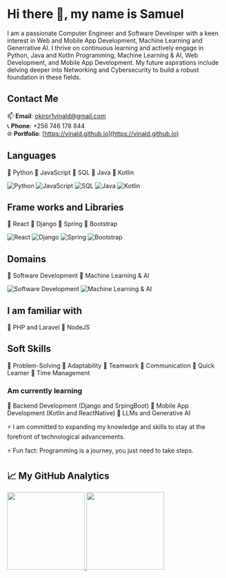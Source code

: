 # Hi there 👋, my name is Samuel

I am a passionate Computer Engineer and Software Developer with a keen interest in Web and Mobile App Development, Machine Learning and Generrative AI. I thrive on continuous learning and actively engage in Python, Java and Kotlin Programming, Machine Learning & AI, Web Development, and Mobile App Development. My future aspirations include delving deeper into Networking and Cybersecurity to build a robust foundation in these fields.

## Contact Me
📫 **Email**: [okiror1vinald@gmail.com](mailto:okiror1vinald@gmail.com)  
📞 **Phone**: +256 746 178 844  
🌐 **Portfolio**: [https://vinald.github.io](https://vinald.github.io)

## Languages

🔸 Python
🔸 JavaScript
🔸 SQL
🔸 Java
🔸 Kotlin

![Python](https://img.shields.io/badge/Python-red?style=for-the-badge&logo=python&logoColor=white)
![JavaScript](https://img.shields.io/badge/JavaScript-F7DF1E?style=for-the-badge&logo=javascript&logoColor=black)
![SQL](https://img.shields.io/badge/SQL-4479A1?style=for-the-badge&logo=sql&logoColor=white)
![Java](https://img.shields.io/badge/Java-007396?style=for-the-badge&logo=java&logoColor=white)
![Kotlin](https://img.shields.io/badge/Kotlin-0095D5?style=for-the-badge&logo=kotlin&logoColor=white)  

## Frame works and Libraries

🔸 React
🔸 Django
🔸 Spring
🔸 Bootstrap

![React](https://img.shields.io/badge/React-61DAFB?style=for-the-badge&logo=react&logoColor=black)
![Django](https://img.shields.io/badge/Django-092E20?style=for-the-badge&logo=django&logoColor=white)
![Spring](https://img.shields.io/badge/Spring-6DB33F?style=for-the-badge&logo=spring&logoColor=white)
![Bootstrap](https://img.shields.io/badge/Bootstrap-563D7C?style=for-the-badge&logo=bootstrap&logoColor=white)

## Domains

🔸 Software Development 
🔸 Machine Learning & AI

![Software Development](https://img.shields.io/badge/Software--Development-blue?style=for-the-badge&logo=software-development&logoColor=white)
![Machine Learning & AI](https://img.shields.io/badge/Machine--Learning%20%7C%20AI-orange?style=for-the-badge&logo=machine-learning&logoColor=white)

## I am familiar with 
🔸 PHP and Laravel
🔸 NodeJS


## Soft Skills

🔸 Problem-Solving
🔸 Adaptability
🔸 Teamwork
🔸 Communication
🔸 Quick Learner
🔸 Time Management

### Am currently learning

🔸 Backend Development (Django and SrpingBoot)
🔸 Mobile App Development (Kotlin and ReactNative)
🔸 LLMs and Generative AI

⚡ I am committed to expanding my knowledge and skills to stay at the forefront of technological advancements.

⚡ Fun fact: Programming is a journey, you just need to take steps.


## &#x1f4c8; My GitHub Analytics

<p align="">
<a href="https://github.com/vinald">
<img height="180em" src="https://github-readme-stats-eight-theta.vercel.app/api?username=vinald&show_icons=true&theme=radical&include_all_commits=true&count_private=true"/>
<img height="180em" src="https://github-readme-stats-eight-theta.vercel.app/api/top-langs/?username=vinald&layout=compact&langs_count=8&theme=merko"/>
</a>
</p>
